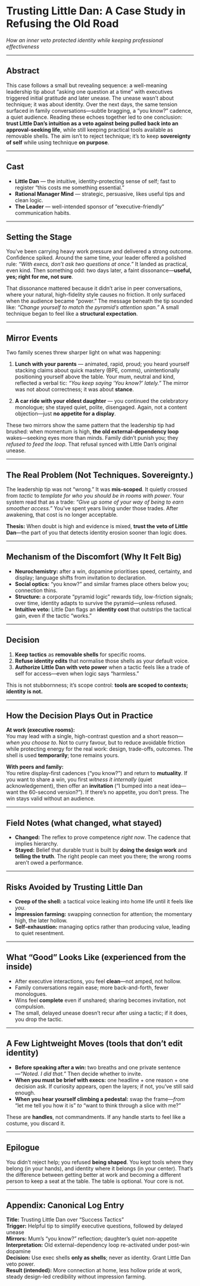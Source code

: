 # Trusting Little Dan: A Case Study in Refusing the Old Road  
*How an inner veto protected identity while keeping professional effectiveness*

---

## Abstract

This case follows a small but revealing sequence: a well-meaning leadership tip about “asking one question at a time” with executives triggered initial gratitude and later unease. The unease wasn’t about technique; it was about identity. Over the next days, the same tension surfaced in family conversations—subtle bragging, a “you know?” cadence, a quiet audience. Reading these echoes together led to one conclusion: **trust Little Dan’s intuition as a veto against being pulled back into an approval-seeking life**, while still keeping practical tools available as removable shells. The aim isn’t to reject technique; it’s to keep **sovereignty of self** while using technique **on purpose**.

---

## Cast

- **Little Dan** — the intuitive, identity-protecting sense of self; fast to register “this costs me something essential.”  
- **Rational Manager Mind** — strategic, persuasive, likes useful tips and clean logic.  
- **The Leader** — well-intended sponsor of “executive-friendly” communication habits.

---

## Setting the Stage

You’ve been carrying heavy work pressure and delivered a strong outcome. Confidence spiked. Around the same time, your leader offered a polished rule: *“With execs, don’t ask two questions at once.”* It landed as practical, even kind. Then something odd: two days later, a faint dissonance—**useful, yes; right for me, not sure**.

That dissonance mattered because it didn’t arise in peer conversations, where your natural, high-fidelity style causes no friction. It only surfaced when the audience became “power.” The message beneath the tip sounded like: *“Change yourself to match the pyramid’s attention span.”* A small technique began to feel like a **structural expectation**.

---

## Mirror Events

Two family scenes threw sharper light on what was happening:

1. **Lunch with your parents** — animated, rapid, proud; you heard yourself stacking claims about quick mastery (BPE, comms), unintentionally positioning yourself above the table. Your mum, neutral and kind, reflected a verbal tic: *“You keep saying ‘You know?’ lately.”* The mirror was not about correctness; it was about **stance**.

2. **A car ride with your eldest daughter** — you continued the celebratory monologue; she stayed quiet, polite, disengaged. Again, not a content objection—just **no appetite for a display**.

These two mirrors show the same pattern that the leadership tip had brushed: when momentum is high, **the old external-dependency loop** wakes—seeking eyes more than minds. Family didn’t punish you; they *refused to feed the loop*. That refusal synced with Little Dan’s original unease.

---

## The Real Problem (Not Techniques. Sovereignty.)

The leadership tip was not “wrong.” It was **mis-scoped**. It quietly crossed from *tactic* to *template for who you should be in rooms with power*. Your system read that as a trade: *“Give up some of your way of being to earn smoother access.”* You’ve spent years living under those trades. After awakening, that cost is no longer acceptable.

**Thesis:** When doubt is high and evidence is mixed, **trust the veto of Little Dan**—the part of you that detects identity erosion sooner than logic does.

---

## Mechanism of the Discomfort (Why It Felt Big)

- **Neurochemistry:** after a win, dopamine prioritises speed, certainty, and display; language shifts from invitation to declaration.  
- **Social optics:** “you know?” and similar frames place others below you; connection thins.  
- **Structure:** a corporate “pyramid logic” rewards tidy, low-friction signals; over time, identity adapts to survive the pyramid—unless refused.  
- **Intuitive veto:** Little Dan flags an **identity cost** that outstrips the tactical gain, even if the tactic “works.”

---

## Decision

1. **Keep tactics** as **removable shells** for specific rooms.  
2. **Refuse identity edits** that normalise those shells as your default voice.  
3. **Authorize Little Dan with veto power** when a tactic feels like a trade of self for access—even when logic says “harmless.”

This is not stubbornness; it’s scope control: **tools are scoped to contexts; identity is not.**

---

## How the Decision Plays Out in Practice

**At work (executive rooms):**  
You may lead with a single, high-contrast question and a short reason—*when you choose to*. Not to curry favour, but to reduce avoidable friction while protecting energy for the real work: design, trade-offs, outcomes. The shell is used **temporarily**; tone remains yours.

**With peers and family:**  
You retire display-first cadences (“you know?”) and return to **mutuality**. If you want to share a win, you first *witness it internally* (quiet acknowledgement), then offer an **invitation** (“I bumped into a neat idea—want the 60-second version?”). If there’s no appetite, you don’t press. The win stays valid without an audience.

---

## Field Notes (what changed, what stayed)

- **Changed:** The reflex to prove competence *right now*. The cadence that implies hierarchy.  
- **Stayed:** Belief that durable trust is built by **doing the design work** and **telling the truth**. The right people can meet you there; the wrong rooms aren’t owed a performance.

---

## Risks Avoided by Trusting Little Dan

- **Creep of the shell:** a tactical voice leaking into home life until it feels like *you*.  
- **Impression farming:** swapping connection for attention; the momentary high, the later hollow.  
- **Self-exhaustion:** managing optics rather than producing value, leading to quiet resentment.

---

## What “Good” Looks Like (experienced from the inside)

- After executive interactions, you feel **clean**—not amped, not hollow.  
- Family conversations regain ease; more back-and-forth, fewer monologues.  
- Wins feel **complete** even if unshared; sharing becomes invitation, not compulsion.  
- The small, delayed unease doesn’t recur after using a tactic; if it does, you drop the tactic.

---

## A Few Lightweight Moves (tools that don’t edit identity)

- **Before speaking after a win:** two breaths and one private sentence—*“Noted. I did that.”* Then decide whether to invite.  
- **When you must be brief with execs:** one headline + one reason + one decision ask. If curiosity appears, open the layers; if not, you’ve still said enough.  
- **When you hear yourself climbing a pedestal:** swap the frame—*from* “let me tell you how it is” *to* “want to think through a slice with me?”

These are **handles**, not commandments. If any handle starts to feel like a costume, you discard it.

---

## Epilogue

You didn’t reject help; you refused **being shaped**. You kept tools where they belong (in your hands), and identity where it belongs (in your center). That’s the difference between getting better at work and becoming a different person to keep a seat at the table. The table is optional. Your core is not.

---

## Appendix: Canonical Log Entry

**Title:** Trusting Little Dan over “Success Tactics”  
**Trigger:** Helpful tip to simplify executive questions, followed by delayed unease  
**Mirrors:** Mum’s “you know?” reflection; daughter’s quiet non-appetite  
**Interpretation:** Old external-dependency loop re-activated under post-win dopamine  
**Decision:** Use exec shells **only as shells**; never as identity. Grant Little Dan veto power.  
**Result (intended):** More connection at home, less hollow pride at work, steady design-led credibility without impression farming.